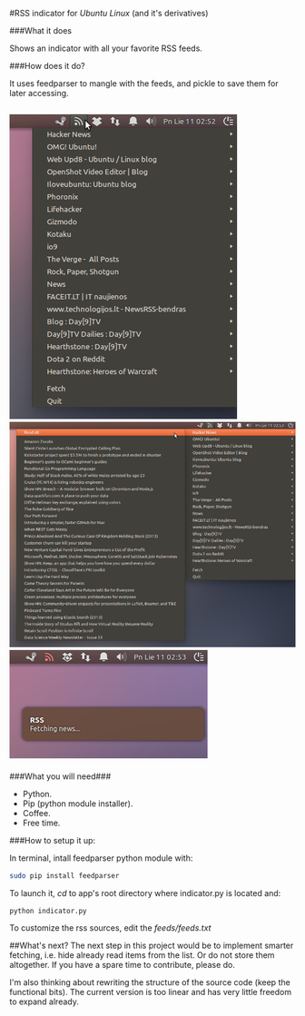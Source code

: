 #RSS indicator for *Ubuntu Linux* (and it's derivatives)

###What it does

Shows an indicator with all your favorite RSS feeds.

###How does it do?

It uses feedparser to mangle with the feeds, and pickle to save them for later accessing.

![Alt text](1.png?raw=true "ScreenShot")
![Alt text](2.png?raw=true "ScreenShot")
![Alt text](4.png?raw=true "ScreenShot")
---
###What you will need###
- Python.
- Pip (python module installer).
- Coffee.
- Free time.

###How to setup it up:

In terminal, intall feedparser python module with:
```bash
sudo pip install feedparser
```

To launch it, *cd* to app's root directory where indicator.py is located and:
```bash
python indicator.py
```

To customize the rss sources, edit the *feeds/feeds.txt*

##What's next?
The next step in this project would be to implement smarter fetching, i.e. hide already read items from the list. Or do not store them altogether.
If you have a spare time to contribute, please do.

I'm also thinking about rewriting the structure of the source code (keep the functional bits). The current version is too linear and has very little freedom to expand already.